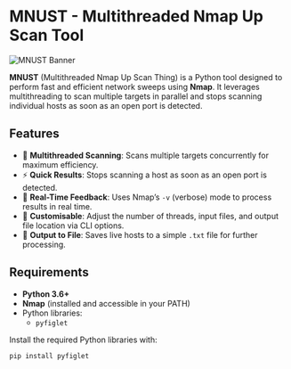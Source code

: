 # MNUST - Multithreaded Nmap Up Scan Tool

![MNUST Banner](https://via.placeholder.com/800x200?text=MNUST+-+Multithreaded+Nmap+Up+Scan+Tool)

**MNUST** (Multithreaded Nmap Up Scan Thing) is a Python tool designed to perform fast and efficient network sweeps using **Nmap**. It leverages multithreading to scan multiple targets in parallel and stops scanning individual hosts as soon as an open port is detected.

## Features

- 🚀 **Multithreaded Scanning**: Scans multiple targets concurrently for maximum efficiency.
- ⚡ **Quick Results**: Stops scanning a host as soon as an open port is detected.
- 📡 **Real-Time Feedback**: Uses Nmap’s `-v` (verbose) mode to process results in real time.
- 🎯 **Customisable**: Adjust the number of threads, input files, and output file location via CLI options.
- 📄 **Output to File**: Saves live hosts to a simple `.txt` file for further processing.

## Requirements

- **Python 3.6+**
- **Nmap** (installed and accessible in your PATH)
- Python libraries:
  - `pyfiglet`

Install the required Python libraries with:

```bash
pip install pyfiglet
